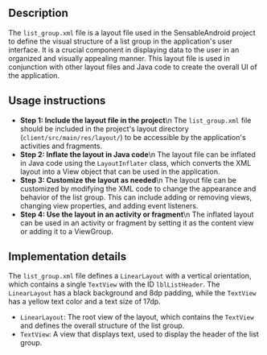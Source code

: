 ## Description

The `list_group.xml` file is a layout file used in the SensableAndroid project to define the visual structure of a list group in the application's user interface. It is a crucial component in displaying data to the user in an organized and visually appealing manner. This layout file is used in conjunction with other layout files and Java code to create the overall UI of the application.


## Usage instructions


* **Step 1: Include the layout file in the project**\n The `list_group.xml` file should be included in the project's layout directory (`client/src/main/res/layout/`) to be accessible by the application's activities and fragments.
* **Step 2: Inflate the layout in Java code**\n The layout file can be inflated in Java code using the `LayoutInflater` class, which converts the XML layout into a View object that can be used in the application.
* **Step 3: Customize the layout as needed**\n The layout file can be customized by modifying the XML code to change the appearance and behavior of the list group. This can include adding or removing views, changing view properties, and adding event listeners.
* **Step 4: Use the layout in an activity or fragment**\n The inflated layout can be used in an activity or fragment by setting it as the content view or adding it to a ViewGroup.


## Implementation details


The `list_group.xml` file defines a `LinearLayout` with a vertical orientation, which contains a single `TextView` with the ID `lblListHeader`. The `LinearLayout` has a black background and 8dp padding, while the `TextView` has a yellow text color and a text size of 17dp.

* `LinearLayout`: The root view of the layout, which contains the `TextView` and defines the overall structure of the list group.
* `TextView`: A view that displays text, used to display the header of the list group.

